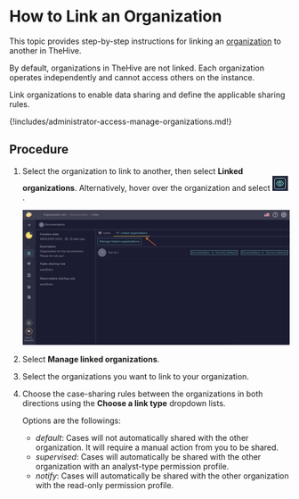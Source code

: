 # How to Link an Organization

This topic provides step-by-step instructions for linking an [organization](about-organizations.md) to another in TheHive.

By default, organizations in TheHive are not linked. Each organization operates independently and cannot access others on the instance.

Link organizations to enable data sharing and define the applicable sharing rules.

{!includes/administrator-access-manage-organizations.md!}

## Procedure

1. Select the organization to link to another, then select **Linked organizations**. Alternatively, hover over the organization and select ![Eye](../../images/administration-guides/manage-organizations-eye.png).

    ![Link an organization](../../images/administration-guides/link-an-organization.png)

2. Select **Manage linked organizations**.

3. Select the organizations you want to link to your organization.

4. Choose the case-sharing rules between the organizations in both directions using the **Choose a link type** dropdown lists.

    Options are the followings:
    - *default*: Cases will not automatically shared with the other organization. It will require a manual action from you to be shared.
    - *supervised*: Cases will automatically be shared with the other organization with an analyst-type permission profile.
    - *notify*: Cases will automatically be shared with the other organization with the read-only permission profile.
    
